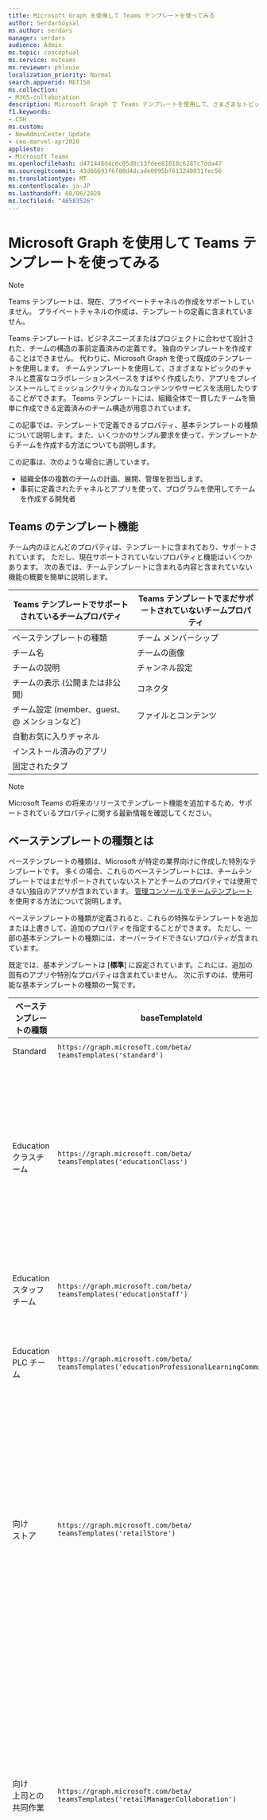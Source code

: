 ```yaml
---
title: Microsoft Graph を使用して Teams テンプレートを使ってみる
author: SerdarSoysal
ms.author: serdars
manager: serdars
audience: Admin
ms.topic: conceptual
ms.service: msteams
ms.reviewer: phlouie
localization_priority: Normal
search.appverid: MET150
ms.collection:
- M365-collaboration
description: Microsoft Graph で Teams テンプレートを使用して、さまざまなトピック用のチャネルと、コンテンツやサービスを提供するプレインストールアプリのコラボレーションスペースを作成する方法について説明します。
f1.keywords:
- CSH
ms.custom:
- NewAdminCenter_Update
- seo-marvel-apr2020
appliesto:
- Microsoft Teams
ms.openlocfilehash: d471446d4c0c05d0c13fdee81018c6287c7dda47
ms.sourcegitcommit: 43d66693f6f08d4dcade0095bf613240031fec56
ms.translationtype: MT
ms.contentlocale: ja-JP
ms.lasthandoff: 08/06/2020
ms.locfileid: "46583526"
---
```

# <a name="get-started-with-teams-templates-using-microsoft-graph"></a>Microsoft Graph を使用して Teams テンプレートを使ってみる

> [!NOTE]
> Teams テンプレートは、現在、プライベートチャネルの作成をサポートしていません。 プライベートチャネルの作成は、テンプレートの定義に含まれていません。

Teams テンプレートは、ビジネスニーズまたはプロジェクトに合わせて設計された、チームの構造の事前定義済みの定義です。 独自のテンプレートを作成することはできません。 代わりに、Microsoft Graph を使って既成のテンプレートを使用します。 チームテンプレートを使用して、さまざまなトピックのチャネルと豊富なコラボレーションスペースをすばやく作成したり、アプリをプレインストールしてミッションクリティカルなコンテンツやサービスを活用したりすることができます。 Teams テンプレートには、組織全体で一貫したチームを簡単に作成できる定義済みのチーム構造が用意されています。

この記事では、テンプレートで定義できるプロパティ、基本テンプレートの種類について説明します。また、いくつかのサンプル要求を使って、テンプレートからチームを作成する方法についても説明します。

この記事は、次のような場合に適しています。

- 組織全体の複数のチームの計画、展開、管理を担当します。<br>
- 事前に定義されたチャネルとアプリを使って、プログラムを使用してチームを作成する開発者

## <a name="teams-template-capabilities"></a>Teams のテンプレート機能

チーム内のほとんどのプロパティは、テンプレートに含まれており、サポートされています。 ただし、現在サポートされていないプロパティと機能はいくつかあります。 次の表では、チームテンプレートに含まれる内容と含まれていない機能の概要を簡単に説明します。

| **Teams テンプレートでサポートされているチームプロパティ** | **Teams テンプレートでまだサポートされていないチームプロパティ** |
| ------------------------------------------------ | -------------------------------------------------------- |
| ベーステンプレートの種類 | チーム メンバーシップ |
| チーム名 | チームの画像 |
| チームの説明 | チャンネル設定 |
| チームの表示 (公開または非公開) | コネクタ |
| チーム設定 (member、guest、@ メンションなど) | ファイルとコンテンツ |
| 自動お気に入りチャネル | |
| インストール済みのアプリ | |
| 固定されたタブ | |

> [!NOTE]
> Microsoft Teams の将来のリリースでテンプレート機能を追加するため、サポートされているプロパティに関する最新情報を確認してください。

## <a name="what-are-base-template-types"></a>ベーステンプレートの種類とは

ベーステンプレートの種類は、Microsoft が特定の業界向けに作成した特別なテンプレートです。 多くの場合、これらのベーステンプレートには、チームテンプレートではまだサポートされていないストアとチームのプロパティでは使用できない独自のアプリが含まれています。 [管理コンソールでチームテンプレート](get-started-with-teams-templates.md)を使用する方法について説明します。

ベーステンプレートの種類が定義されると、これらの特殊なテンプレートを追加または上書きして、追加のプロパティを指定することができます。 ただし、一部の基本テンプレートの種類には、オーバーライドできないプロパティが含まれています。

既定では、基本テンプレートは [**標準**] に設定されています。これには、追加の固有のアプリや特別なプロパティは含まれていません。 次に示すのは、使用可能な基本テンプレートの種類の一覧です。

| ベーステンプレートの種類 | baseTemplateId | この基本テンプレートに含まれるプロパティ |
| ------------------ | -------------- | ----------------------------------------------------- |
| Standard | `https://graph.microsoft.com/beta/`<br>`teamsTemplates('standard')` | 追加のアプリとプロパティはありません |
| Education<br>クラスチーム | `https://graph.microsoft.com/beta/`<br>`teamsTemplates('educationClass')` | アプリ<ul><li>OneNote Class Notebook ( **[全般**] タブに固定されています) </li><li>課題アプリ ( **[全般**] タブに固定されています)</li></ul> チームのプロパティ:<ul><li>チームの表示が**HiddenMembership**に設定されている (上書きできない)</li></ul> |
| Education<br>スタッフチーム | `https://graph.microsoft.com/beta/`<br>`teamsTemplates('educationStaff')` | アプリ<ul><li>OneNote スタッフノートブック ( **[全般**] タブに固定されています)</li></ul> |
|Education<br>PLC チーム |`https://graph.microsoft.com/beta/`<br>`teamsTemplates('educationProfessionalLearningCommunity')` | アプリ<ul><li>OneNote PLC ノートブック ( **[全般**] タブに固定されています)</ul></li>|
| 向け<br>ストア | `https://graph.microsoft.com/beta/`<br>`teamsTemplates('retailStore')` | チャネル<ul><li>シフトハンド</li><li>意欲</li></ul>チームのプロパティ<ul><li>チームの表示がパブリックに設定</li></ul>メンバーの権限<ul><li>メンバーがチャネルを作成、更新、または削除できないようにする</li><li>メンバーがアプリを追加または削除できないようにする</li><li>メンバーがコネクタを作成、更新、または削除できないようにする</li></ul> |
| 向け<br>上司との共同作業 | `https://graph.microsoft.com/beta/`<br>`teamsTemplates('retailManagerCollaboration')` | チャネル<ul><li>シフトハンド</li><li>意欲</li></ul>チームのプロパティ:<ul><li>チームの表示はプライベートに設定</li></ul>メンバーの権限:<ul><li>メンバーがチャネルを作成、更新、または削除できないようにする</li><li>メンバーがアプリを追加または削除できないようにする</li><li>メンバーがコネクタを作成、更新、または削除できないようにする</li></ul>|
| ヘルス<br>ワード |`https://graph.microsoft.com/beta/`<br>`teamsTemplates('healthcareWard')` |チャネル <ul><li>お知らせ\*</li><li>Huddles\*</li><li>切り下げ</li><li>割り当てる\*</li><li>トレーニング\*</li></ul>\*自動お気に入りチャネル |
|ヘルス<br>病院 | `https://graph.microsoft.com/beta/`<br>`teamsTemplates('healthcareHospital')` |チャネル<ul><li>お知らせ\*</li><li>コンプライアンス\*</li><li>Custodial</li><li>人事</li></li><li>薬</li></ul>\*自動お気に入りチャネル|
|||

## <a name="related-topics"></a>関連トピック

- [チームを作成する](https://docs.microsoft.com/graph/api/team-post?view=graph-rest-beta)(プレビュー中)
- [New-Team](https://docs.microsoft.com/powershell/module/teams/New-Team?view=teams-ps)
- [Microsoft Teams の管理者トレーニング](itadmin-readiness.md)
- [小売店向けテンプレートでTeamsを始めましょう](get-started-with-retail-teams-templates.md)
- [医療関係組織向けテンプレートでTeamsを始めましょう](expand-teams-across-your-org/healthcare/healthcare-templates.md)
